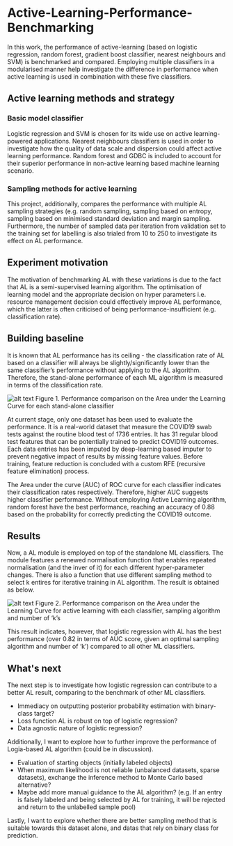 # Active-Learning-Performance-Benchmarking
In this work, the performance of active-learning (based on logistic regression, random forest, gradient boost classifier, nearest neighbours and SVM) is benchmarked and compared. Employing multiple classifiers in a modularised manner help investigate the difference in performance when active learning is used in combination with these five classifiers. 
## Active learning methods and strategy
### Basic model classifier
Logistic regression and SVM is chosen for its wide use on active learning-powered applications. Nearest neighbours classifiers is used in order to investigate how the quality of data scale and dispersion could affect active learning performance. Random forest and GDBC is included to account for their superior performance in non-active learning based machine learning scenario. 
### Sampling methods for active learning
This project, additionally, compares the performance with multiple AL sampling strategies (e.g. random sampling, sampling based on entropy, sampling based on minimised standard deviation and margin sampling. Furthermore, the number of sampled data per iteration from validation set to the training set for labelling is also trialed from 10 to 250 to investigate its effect on AL performance. 
## Experiment motivation
The motivation of benchmarking AL with these variations is due to the fact that AL is a semi-supervised learning algorithm. The optimisation of learning model and the appropriate decision on hyper parameters i.e. resource management decision could effectively improve AL performance, which the latter is often criticised of being performance-insufficient (e.g. classification rate).
## Building baseline
It is known that AL performance has its ceiling - the classification rate of AL based on a classifier will always be slightly/significantly lower than the same classifier’s performance without applying to the AL algorithm. Therefore, the stand-alone performance of each ML algorithm is measured in terms of the classification rate. 

![alt text](https://github.com/WenxuanHuang/ML-for-COVID-19-dataset/blob/a8b9a8a95e08022f73a8ee4f41fd8fa4fc890d64/Graphs/ML_result.jpeg?raw=true)
Figure 1. Performance comparison on the Area under the Learning Curve for each stand-alone classifier

At current stage, only one dataset has been used to evaluate the performance. It is a real-world dataset that measure the COVID19 swab tests against the routine blood test of 1736 entries. It has 31 regular blood test features that can be potentially trained to predict COVID19 outcomes. Each data entries has been imputed by deep-learning based imputer to prevent negative impact of results by missing feature values. Before training, feature reduction is concluded with a custom RFE (recursive feature elimination) process. 

The Area under the curve (AUC) of ROC curve for each classifier indicates their classification rates respectively. Therefore, higher AUC suggests higher classifier performance. Without employing Active Learning algorithm, random forest have the best performance, reaching an accuracy of 0.88 based on the probability for correctly predicting the COVID19 outcome. 

## Results
Now, a AL module is employed on top of the standalone ML classifiers. The module features a renewed normalisation function that enables repeated normalisation (and the inver of it) for each different hyper-parameter changes. There is also a function that use different sampling method to select k entires for iterative training in AL algorithm. The result is obtained as below.

![alt text](https://github.com/WenxuanHuang/ML-for-COVID-19-dataset/blob/5e0ca3ba53f07d9d0def71860c0c2fda1876c03f/Graphs/AL_result.png?raw=true)
Figure 2. Performance comparison on the Area under the Learning Curve for active learning with each classifier, sampling algorithm and number of ‘k’s

This result indicates, however, that logistic regression with AL has the best performance (over 0.82 in terms of AUC score, given an optimal sampling algorithm and number of ‘k’) compared to all other ML classifiers.

## What's next
The next step is to investigate how logistic regression can contribute to a better AL result, comparing to the benchmark of other ML classifiers. 

- Immediacy on outputting posterior probability estimation with binary-class target?
- Loss function AL is robust on top of logistic regression?
- Data agnostic nature of logistic regression?

Additionally, I want to explore how to further improve the performance of Logia-based AL algorithm (could be in discussion). 

- Evaluation of starting objects (initially labeled objects)
- When maximum likelihood is not reliable (unbalanced datasets, sparse datasets), exchange the inference method to Monte Carlo based alternative?
- Maybe add more manual guidance to the AL algorithm? (e.g. If an entry is falsely labeled and being selected by AL for training, it will be rejected and return to the unlabelled sample pool) 

Lastly, I want to explore whether there are better sampling method that is suitable towards this dataset alone, and datas that rely on binary class for prediction. 
